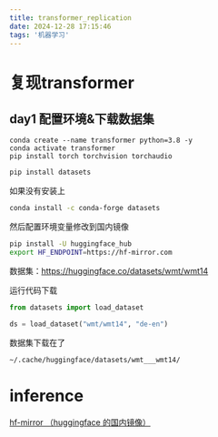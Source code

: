 ```yaml
---
title: transformer_replication
date: 2024-12-28 17:15:46
tags: '机器学习'
---
```


# 复现transformer

## day1 配置环境&下载数据集

```shell
conda create --name transformer python=3.8 -y
conda activate transformer
pip install torch torchvision torchaudio
```

```sh
pip install datasets
```

如果没有安装上

```sh
conda install -c conda-forge datasets
```

然后配置环境变量修改到国内镜像
```sh
pip install -U huggingface_hub
export HF_ENDPOINT=https://hf-mirror.com
```

数据集：https://huggingface.co/datasets/wmt/wmt14

运行代码下载
```py
from datasets import load_dataset

ds = load_dataset("wmt/wmt14", "de-en")
```

数据集下载在了
```
~/.cache/huggingface/datasets/wmt___wmt14/
```

# inference
[hf-mirror （huggingface 的国内镜像）](https://blog.csdn.net/weixin_40959890/article/details/140319652)
